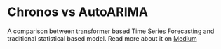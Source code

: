 # Chronos vs AutoARIMA

A comparison between transformer based Time Series Forecasting and traditional statistical based model. 
Read more about it on [Medium](https://medium.com/@arnavjain1615/scalable-vs-statistical-a-time-series-forecasting-comparison-between-amazon-chronos-and-autoarima-df479e17a443)

